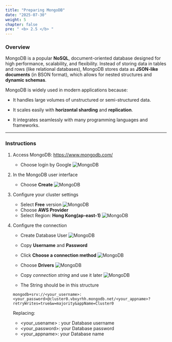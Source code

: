 ```yaml
---
title: "Preparing MongoDB"
date: "2025-07-30"
weight: 5
chapter: false
pre: " <b> 2.5 </b> "
---
```


### Overview

MongoDB is a popular **NoSQL**, document-oriented database designed for high performance, scalability, and flexibility.
Instead of storing data in tables and rows (like relational databases), MongoDB stores data as **JSON-like documents** (in BSON format), which allows for nested structures and **dynamic schemas**.

MongoDB is widely used in modern applications because:

- It handles large volumes of unstructured or semi-structured data.

- It scales easily with **horizontal sharding** and **replication**.

- It integrates seamlessly with many programming languages and frameworks.

---

### Instructions

1. Access MongoDB: https://www.mongodb.com/

   - Choose login by Google
     ![MongoDB](/images/2.prerequisite/mongodb01.png)

2. In the MongoDB user interface
   - Choose **Create**
     ![MongoDB](/images/2.prerequisite/mongodb02.png)
3. Configure your cluster settings
   - Select **Free** version
     ![MongoDB](/images/2.prerequisite/mongodb03.png)
   - Choose **AWS Provider**
   - Select Region: **Hong Kong(ap-east-1)**
     ![MongoDB](/images/2.prerequisite/mongodb04.png)
4. Configure the connection

   - Create Database User
     ![MongoDB](/images/2.prerequisite/mongodb05.png)
   - Copy **Username** and **Password**
   - Click **Choose a connection method**
     ![MongoDB](/images/2.prerequisite/mongodb06.png)
   - Choose **Drivers**
     ![MongoDB](/images/2.prerequisite/mongodb07.png)
   - Copy _connection string_ and use it later
     ![MongoDB](/images/2.prerequisite/mongodb08.png)

   - The String should be in this structure

   ```
   mongodb+srv://<your_username>:<your_password>@cluster0.vbxyrhh.mongodb.net/<your_appname>?retryWrites=true&w=majority&appName=Cluster0
   ```

   Replacing:

   - <your_usename> : your Database username
   - <your_password>: your Database password
   - <your_appname>: your Database name
